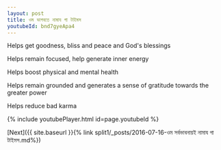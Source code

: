 ```yaml
---
layout: post
title: ওম ভাগবতে নামায গা টাইমস
youtubeId: bnd7gyeApa4
---
```

 
 
Helps get goodness, bliss and peace and God's blessings
 
Helps remain focused, help generate inner energy 
 
Helps boost physical and mental health 
 
Helps remain grounded and generates a sense of gratitude towards the greater power 
 
Helps reduce bad karma
 
 
 
 


{% include youtubePlayer.html id=page.youtubeId %}
 
[Next]({{ site.baseurl }}{% link  split1/_posts/2016-07-16-ওম সর্বভাবনায়ই নামায গা টাইমস.md%})
 
